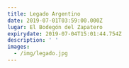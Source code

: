 ```yaml
---
title: Legado Argentino
date: 2019-07-01T03:59:00.000Z
lugar: El Bodegón del Zapatero
expirydate: 2019-07-04T15:01:44.754Z
description: ' '
images:
  - /img/legado.jpg
---
```


